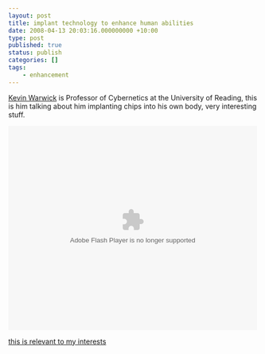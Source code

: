 ```yaml
---
layout: post
title: implant technology to enhance human abilities
date: 2008-04-13 20:03:16.000000000 +10:00
type: post
published: true
status: publish
categories: []
tags:
    - enhancement
---
```


<p><a href="http://www.kevinwarwick.com/">Kevin Warwick</a> is Professor of Cybernetics at the University of Reading, this is him talking about him implanting chips into his own body, very interesting stuff.</p>
<p><embed src="http://video.google.com/googleplayer.swf?docId=4476913308646425612&amp;hl=en" style="width: 500px; height: 410px" id="VideoPlayback" type="application/x-shockwave-flash" flashvars="autoPlay=false"></embed></p>
<p><a href="http://icanhascheezburger.com/2007/01/11/this-is-relevant-to-my-interests/">this is relevant to my interests</a></p>
